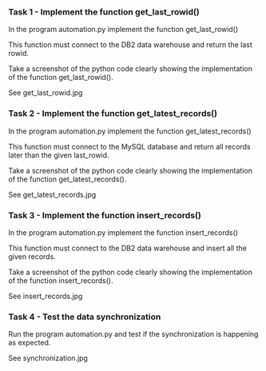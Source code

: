 ### Task 1 - Implement the function get_last_rowid()

In the program automation.py implement the function get_last_rowid()

This function must connect to the DB2 data warehouse and return the last rowid.

Take a screenshot of the python code clearly showing the implementation of the function get_last_rowid().

See get_last_rowid.jpg

### Task 2 - Implement the function get_latest_records()

In the program automation.py implement the function get_latest_records()

This function must connect to the MySQL database and return all records later than the given last_rowid.

Take a screenshot of the python code clearly showing the implementation of the function get_latest_records().

See get_latest_records.jpg

### Task 3 - Implement the function insert_records()

In the program automation.py implement the function insert_records()

This function must connect to the DB2 data warehouse and insert all the given records.

Take a screenshot of the python code clearly showing the implementation of the function insert_records().

See insert_records.jpg

### Task 4 - Test the data synchronization

Run the program automation.py and test if the synchronization is happening as expected.

See synchronization.jpg
